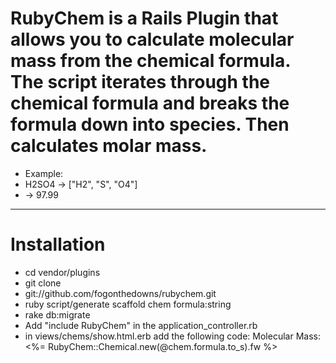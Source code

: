 # RubyChem is a Rails Plugin that allows you to calculate molecular mass from the chemical formula. The script iterates through the chemical formula and breaks the formula down into species. Then calculates molar mass.

* Example:
* H2SO4 -> ["H2", "S", "O4"]
* -> 97.99

***************************************************************************

# Installation

* cd vendor/plugins
* git clone
* git://github.com/fogonthedowns/rubychem.git
* ruby script/generate scaffold chem formula:string
* rake db:migrate
* Add "include RubyChem" in the application_controller.rb
* in views/chems/show.html.erb add the following code: Molecular Mass: <%= RubyChem::Chemical.new(@chem.formula.to_s).fw %>